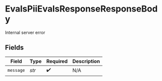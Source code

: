 # EvalsPiiEvalsResponseResponseBody

Internal server error


## Fields

| Field              | Type               | Required           | Description        |
| ------------------ | ------------------ | ------------------ | ------------------ |
| `message`          | *str*              | :heavy_check_mark: | N/A                |